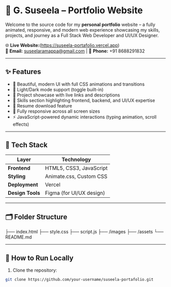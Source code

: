 # 🌟 G. Suseela – Portfolio Website

Welcome to the source code for my **personal portfolio** website – a fully animated, responsive, and modern web experience showcasing my skills, projects, and journey as a Full Stack Web Developer and UI/UX Designer.

🌐 **Live Website:**(https://suseela-portafolio.vercel.app)  
📧 **Email:** suseelaramappa@gmail.com | 📱 **Phone:** +91 8688291832

---

## ✨ Features

- 🎨 Beautiful, modern UI with full CSS animations and transitions
- 🌙 Light/Dark mode support (toggle built-in)
- 💼 Project showcase with live links and descriptions
- 🧠 Skills section highlighting frontend, backend, and UI/UX expertise
- 📄 Resume download feature
- 📱 Fully responsive across all screen sizes
- ⚡ JavaScript-powered dynamic interactions (typing animation, scroll effects)

---

## 🔧 Tech Stack

| Layer         | Technology                      |
|---------------|----------------------------------|
| **Frontend**  | HTML5, CSS3, JavaScript          |
| **Styling**   | Animate.css, Custom CSS          |
| **Deployment**| Vercel                           |
| **Design Tools** | Figma (for UI/UX design)     |

---

## 🗂️ Folder Structure

├── index.html
├── style.css
├── script.js
├── /images
├── /assets
└── README.md

---

## 📁 How to Run Locally

1. Clone the repository:
```bash
git clone https://github.com/your-username/suseela-portafolio.git
